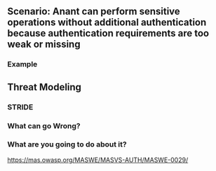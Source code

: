 ## Scenario: Anant can perform sensitive operations without additional authentication because authentication requirements are too weak or missing

### Example

## Threat Modeling

### STRIDE

### What can go Wrong?

### What are you going to do about it?


https://mas.owasp.org/MASWE/MASVS-AUTH/MASWE-0029/
